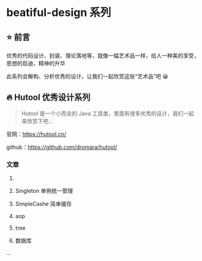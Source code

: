 # beatiful-design 系列

## :star: 前言

优秀的代码设计、封装、理论落地等，就像一幅艺术品一样，给人一种美的享受，思想的启迪，精神的升华

此系列会解构、分析优秀的设计，让我们一起欣赏这些“艺术品”吧 :grinning:

## :fire: Hutool 优秀设计系列

>Hutool 是一个小而全的 Java 工具类，里面有很多优秀的设计，我们一起来欣赏下吧...

官网：https://hutool.cn/

github：https://github.com/dromara/hutool/

### 文章

1. 

   [代码鉴赏：【Hutool工具】LazyLoader范型懒汉式单例]: https://github.com/RiveLock/beatiful-design/blob/main/docs/hutool/%E4%BB%A3%E7%A0%81%E9%89%B4%E8%B5%8F%EF%BC%9A%E3%80%90Hutool%E5%B7%A5%E5%85%B7%E3%80%91LazyLoader%E8%8C%83%E5%9E%8B%E6%87%92%E6%B1%89%E5%BC%8F%E5%8D%95%E4%BE%8B.md

   

2. Singleton 单例统一管理

3. SimpleCashe 简单缓存

4. aop

5. tree

6. 数据库

... 

